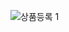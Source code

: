 ![상품등록 1](https://user-images.githubusercontent.com/99226598/179342627-35e6568a-56de-4631-96c1-e5db4d7c6a6b.PNG)
